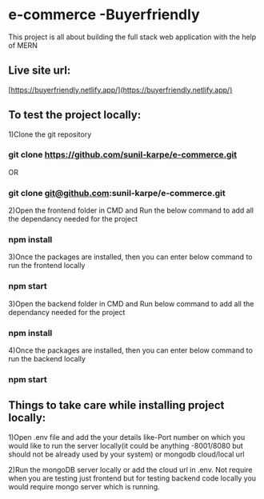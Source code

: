# e-commerce -Buyerfriendly
This project is all about building the full stack web application with the help of MERN

## Live site url:
[https://buyerfriendly.netlify.app/](https://buyerfriendly.netlify.app/)

## To test the project locally:

1)Clone the git repository
  ### git clone https://github.com/sunil-karpe/e-commerce.git
  OR
  ### git clone git@github.com:sunil-karpe/e-commerce.git
  
2)Open the frontend folder in CMD and Run the below command to add all the dependancy needed for the project
  ### npm install 
  
3)Once the packages are installed, then you can enter below command to run the frontend locally
  ### npm start
  
3)Open the backend folder in CMD and Run below command to add all the dependancy needed for the project
  ### npm install
  
 4)Once the packages are installed, then you can enter below command to run the backend locally
  ### npm start
  
## Things to take care while installing project locally:
  
1)Open .env file and add the your details 
   like-Port number on which you would like to run the server locally(it could be anything -8001/8080 but should not be already used by your system) 
   or mongodb cloud/local url 

2)Run the mongoDB server locally or add the cloud url in .env. Not require when you are testing just frontend but for testing backend code locally you would require      mongo server which is running.



  
